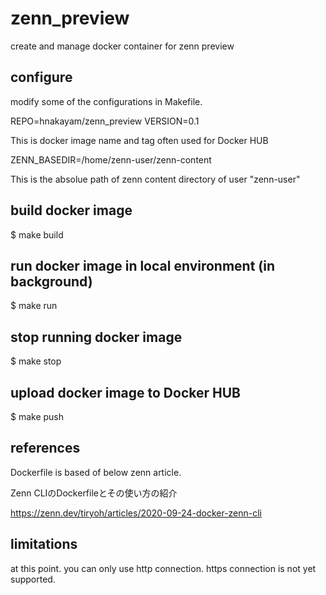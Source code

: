 # zenn_preview
create and manage docker container for zenn preview

## configure

modify some of the configurations in Makefile.

REPO=hnakayam/zenn_preview
VERSION=0.1

This is docker image name and tag often used for Docker HUB

ZENN_BASEDIR=/home/zenn-user/zenn-content

This is the absolue path of zenn content directory of user "zenn-user"

## build docker image

$ make build

## run docker image in local environment (in background)

$ make run

## stop running docker image

$ make stop

## upload docker image to Docker HUB

$ make push 

## references

Dockerfile is based of below zenn article.

Zenn CLIのDockerfileとその使い方の紹介

https://zenn.dev/tiryoh/articles/2020-09-24-docker-zenn-cli

## limitations
at this point. you can only use http connection. https connection is not yet supported.
